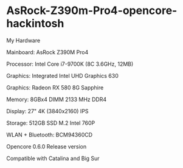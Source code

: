# AsRock-Z390m-Pro4-opencore-hackintosh

My Hardware

Mainboard: AsRock Z390M Pro4

Processor: Intel Core i7-9700K (8C 3.6GHz, 12MB)

Graphics: Integrated Intel UHD Graphics 630

Graphics: Radeon RX 580 8G Sapphire

Memory: 8GBx4 DIMM 2133 MHz DDR4

Display: 27" 4K (3840x2160) IPS

Storage: 512GB SSD M.2 Intel 760P

WLAN + Bluetooth: BCM94360CD

Opencore 0.6.0 Release version

Compatible with Catalina and Big Sur
